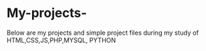 # My-projects-
Below are my projects and simple project files during my study of HTML,CSS,JS,PHP,MYSQL, PYTHON
